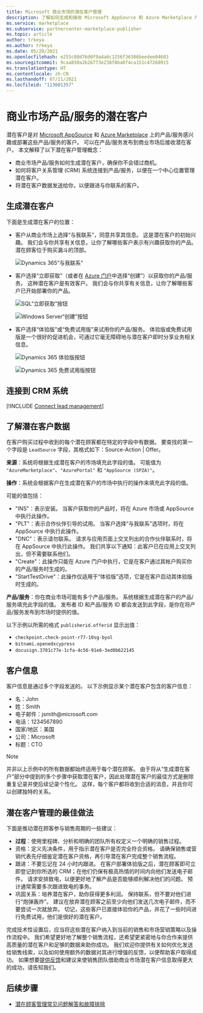 ```yaml
---
title: Microsoft 商业市场的潜在客户管理
description: 了解如何生成和接收 Microsoft AppSource 和 Azure Marketplace 产品/服务的潜在客户
ms.service: marketplace
ms.subservice: partnercenter-marketplace-publisher
ms.topic: article
author: trkeya
ms.author: trkeya
ms.date: 05/20/2021
ms.openlocfilehash: e255c88d76d0f9a4a6c1256f36386beedee04683
ms.sourcegitcommit: 9caa850a2b26773e238f8ba6f4ca151c47260915
ms.translationtype: HT
ms.contentlocale: zh-CN
ms.lasthandoff: 07/11/2021
ms.locfileid: "113601357"
---
```

# <a name="customer-leads-from-your-commercial-marketplace-offer"></a>商业市场产品/服务的潜在客户

潜在客户是对 [Microsoft AppSource](https://appsource.microsoft.com) 和 [Azure Marketplace](https://azuremarketplace.microsoft.com) 上的产品/服务感兴趣或部署这些产品/服务的客户。 可以在产品/服务发布到商业市场后接收潜在客户。 本文解释了以下潜在客户管理概念：

* 商业市场产品/服务如何生成潜在客户，确保你不会错过商机。 
* 如何将客户关系管理 (CRM) 系统连接到产品/服务，以便在一个中心位置管理潜在客户。
* 将潜在客户数据发送给你，以便跟进与你联系的客户。

## <a name="generate-customer-leads"></a>生成潜在客户

下面是生成潜在客户的位置：

- 客户从商业市场上选择“与我联系”，同意共享其信息。 这是潜在客户的初始兴趣。 我们会与你共享有关信息，让你了解哪些客户表示有兴趣获取你的产品。 潜在顾客位于购买漏斗的顶部。

    ![Dynamics 365“与我联系”](./media/commercial-marketplace-get-customer-leads/dynamics-365-contact-me.png)

- 客户选择“立即获取”（或者在 [Azure 门户](https://portal.azure.com/)中选择“创建”）以获取你的产品/服务。 这种潜在客户是有效客户。 我们会与你共享有关信息，让你了解哪些客户已开始部署你的产品。

    ![SQL“立即获取”按钮](./media/commercial-marketplace-get-customer-leads/sql-get-it-now.png)

    ![Windows Server“创建”按钮](./media/commercial-marketplace-get-customer-leads/windows-server-create.png)

- 客户选择“体验版”或“免费试用版”来试用你的产品/服务。 体验版或免费试用版是一个很好的促进机会，可通过它毫无障碍地与潜在客户即时分享业务相关信息。

    ![Dynamics 365 体验版按钮](./media/commercial-marketplace-get-customer-leads/dynamics-365-test-drive.png)

    ![Dynamics 365 免费试用版按钮](./media/commercial-marketplace-get-customer-leads/dynamics-365-free-trial.png)

## <a name="connect-to-your-crm-system"></a>连接到 CRM 系统

[!INCLUDE [Connect lead management](../includes/customer-leads.md)]

## <a name="understand-lead-data"></a>了解潜在客户数据

在客户购买过程中收到的每个潜在顾客都在特定的字段中有数据。 要查找的第一个字段是 `LeadSource` 字段，其格式如下：Source-Action | Offer。

**来源**：系统将根据生成潜在客户的市场填充此字段的值。 可能值为 `"AzureMarketplace"`、`"AzurePortal"` 和 `"AppSource (SPZA)"`。

**操作**：系统会根据客户在生成潜在客户的市场中执行的操作来填充此字段的值。

可能的值包括：

- "INS"：表示安装。 当客户获取你的产品时，将在 Azure 市场或 AppSource 中执行此操作。
- "PLT"：表示合作伙伴引导的试用。 当客户选择“与我联系”选项时，将在 AppSource 中执行此操作。
- "DNC"：表示请勿联系。 请求与应用页面上交叉列出的合作伙伴联系时，将在 AppSource 中执行此操作。 我们共享以下通知：此客户已在应用上交叉列出，但不需要联系他们。
- "Create"：此操作只能在 Azure 门户中执行，它是在客户通过其帐户购买你的产品/服务时生成的。
- "StartTestDrive"：此操作仅适用于“体验版”选项，它是在客户启动其体验版时生成的。

**产品/服务**：你在商业市场可能有多个产品/服务。 系统根据生成潜在客户的产品/服务填充此字段的值。 发布者 ID 和产品/服务 ID 都会发送到此字段，是你在将产品/服务发布到市场时提供的值。

以下示例以所需的格式 `publisherid.offerid` 显示出值： 

- `checkpoint.check-point-r77-10sg-byol`
- `bitnami.openedxcypress`
- `docusign.3701c77e-1cfa-4c56-91e6-3ed0b622145`

## <a name="customer-information"></a>客户信息

客户信息是通过多个字段发送的。 以下示例显示某个潜在客户包含的客户信息：

- 名：John
- 姓：Smith
- 电子邮件：jsmith\@microsoft.com
- 电话：1234567890
- 国家/地区：美国
- 公司：Microsoft
- 标题：CTO

>[!NOTE]
>并非以上示例中的所有数据都始终适用于每个潜在顾客。 由于将从“生成潜在客户”部分中提到的多个步骤中获取潜在客户，因此处理潜在客户的最佳方式是删除重复记录并使后续记录个性化。 这样，每个客户都将收到合适的消息，并且你可以创建独特的关系。

## <a name="best-practices-for-lead-management"></a>潜在客户管理的最佳做法

下面是推动潜在顾客参与销售周期的一些建议：

- **过程**：使用里程碑、分析和明确的团队所有权定义一个明确的销售过程。
- 资格：定义先决条件，用于指示潜在客户是否完全符合资格。 请确保销售或营销代表先仔细鉴定潜在客户资格，再引导潜在客户完成整个销售流程。
- 跟进：不要忘记在 24 小时内跟进。 在客户部署体验版之后，潜在顾客即可立即登记到你所选的 CRM；在他们仍保有极高热情的时间内向他们发送电子邮件。 请求安排致电，以便更好地了解产品是否能够顺利解决他们的问题。 预计通常需要多次跟进致电的事务。
- 巩固关系：培养潜在客户，助你获得更多利润。 保持联系，但不要对他们进行“炮弹轰炸”。 建议在放弃潜在顾客之前至少向他们发送几次电子邮件，而不要尝试一次就放弃。 切记，这些客户已直接体验你的产品，并花了一些时间进行免费试用，他们是很好的潜在客户。

完成技术性设置后，应当将这些潜在客户纳入到当前的销售和市场营销策略以及操作流程中。 我们希望更好地了解整个销售流程，还希望更紧密地与你合作来提供高质量的潜在客户和足够的数据来助你成功。 我们欢迎你提供有关如何优化发送给销售线索，以及如何使用额外的数据对其进行增强的反馈，以便帮助客户取得成功。 如果想要[提供反馈](mailto:AzureMarketOnboard@microsoft.com)和建议来使销售团队借助商业市场潜在客户信息取得更大的成功，请告知我们。

## <a name="next-steps"></a>后续步骤

- [潜在顾客管理常见问题解答和故障排除](../lead-management-faq.yml)